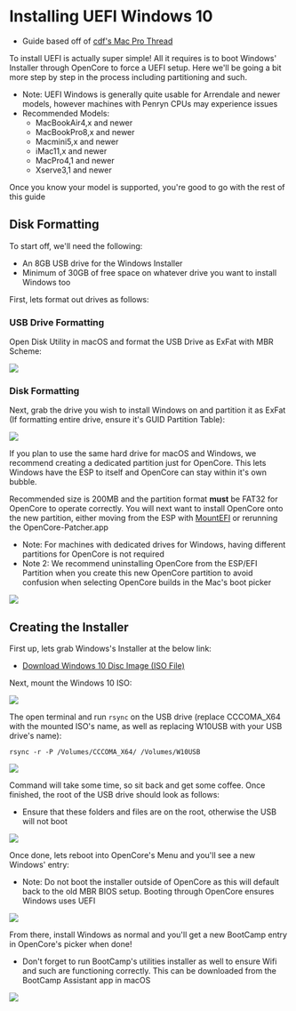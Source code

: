 # Installing UEFI Windows 10

* Guide based off of [cdf's Mac Pro Thread](https://forums.macrumors.com/threads/opencore-on-the-mac-pro.2207814/)

To install UEFI is actually super simple! All it requires is to boot Windows' Installer through OpenCore to force a UEFI setup. Here we'll be going a bit more step by step in the process including partitioning and such.

* Note: UEFI Windows is generally quite usable for Arrendale and newer models, however machines with Penryn CPUs may experience issues
* Recommended Models:
  * MacBookAir4,x and newer
  * MacBookPro8,x and newer
  * Macmini5,x and newer
  * iMac11,x and newer
  * MacPro4,1 and newer
  * Xserve3,1 and newer

Once you know your model is supported, you're good to go with the rest of this guide

## Disk Formatting

To start off, we'll need the following:

* An 8GB USB drive for the Windows Installer
* Minimum of 30GB of free space on whatever drive you want to install Windows too

First, lets format out drives as follows:

### USB Drive Formatting

Open Disk Utility in macOS and format the USB Drive as ExFat with MBR Scheme:

![](../images/windows-mbr-format.png)

### Disk Formatting

Next, grab the drive you wish to install Windows on and partition it as ExFat (If formatting entire drive, ensure it's GUID Partition Table):

![](../images/windows-partition-1.png)

If you plan to use the same hard drive for macOS and Windows, we recommend creating a dedicated partition just for OpenCore. This lets Windows have the ESP to itself and OpenCore can stay within it's own bubble.

Recommended size is 200MB and the partition format **must** be FAT32 for OpenCore to operate correctly. You will next want to install OpenCore onto the new partition, either moving from the ESP with [MountEFI](https://github.com/corpnewt/MountEFI) or rerunning the OpenCore-Patcher.app

* Note: For machines with dedicated drives for Windows, having different partitions for OpenCore is not required
* Note 2: We recommend uninstalling OpenCore from the ESP/EFI Partition when you create this new OpenCore partition to avoid confusion when selecting OpenCore builds in the Mac's boot picker

![](../images/windows-partition-2.png)

## Creating the Installer

First up, lets grab Windows's Installer at the below link:

* [Download Windows 10 Disc Image (ISO File)](https://www.microsoft.com/en-ca/software-download/windows10ISO)

Next, mount the Windows 10 ISO:

![](../images/windows-iso.png)

The open terminal and run `rsync` on the USB drive (replace CCCOMA_X64 with the mounted ISO's name, as well as replacing W10USB with your USB drive's name):

```
rsync -r -P /Volumes/CCCOMA_X64/ /Volumes/W10USB
```

![](../images/rsync-progess.png)

Command will take some time, so sit back and get some coffee. Once finished, the root of the USB drive should look as follows:

* Ensure that these folders and files are on the root, otherwise the USB will not boot

![](../images/windows-rsync-done.png)

Once done, lets reboot into OpenCore's Menu and you'll see a new Windows' entry:

* Note: Do not boot the installer outside of OpenCore as this will default back to the old MBR BIOS setup. Booting through OpenCore ensures Windows uses UEFI

![](../images/oc-windows.png)

From there, install Windows as normal and you'll get a new BootCamp entry in OpenCore's picker when done! 

* Don't forget to run BootCamp's utilities installer as well to ensure Wifi and such are functioning correctly. This can be downloaded from the BootCamp Assistant app in macOS

![](../images/oc-windows-done.png)